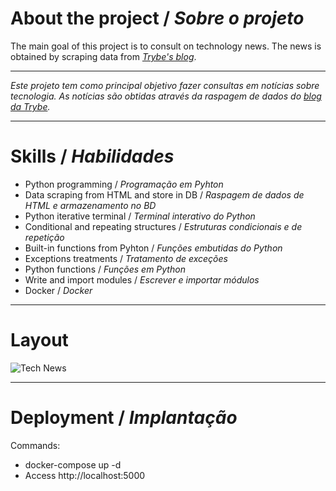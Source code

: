 # About the project / *Sobre o projeto*

The main goal of this project is to consult on technology news. The news is obtained by scraping data from [_Trybe's blog_](https://blog.betrybe.com).

---

*Este projeto tem como principal objetivo fazer consultas em notícias sobre tecnologia. As notícias são obtidas através da raspagem de dados do [_blog da Trybe_](https://blog.betrybe.com).*

---
# Skills / *Habilidades*

  - Python programming / *Programação em Pyhton*
  - Data scraping from HTML and store in DB / *Raspagem de dados de HTML e armazenamento no BD*
  - Python iterative terminal / *Terminal interativo do Python*
  - Conditional and repeating structures / *Estruturas condicionais e de repetição*
  - Built-in functions from Pyhton / *Funções embutidas do Python*
  - Exceptions treatments / *Tratamento de exceções*
  - Python functions / *Funções em Python*
  - Write and import modules / *Escrever e importar módulos*
  - Docker / *Docker*

---
# Layout

<img src="intro.gif" alt="Tech News" />

---
# Deployment / *Implantação*

Commands:

- docker-compose up -d
- Access http://localhost:5000
